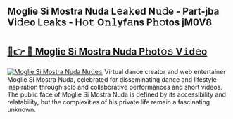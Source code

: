 ## Moglie Si Mostra Nuda L𝚎a𝚔ed N𝚞𝚍e - Part-jba Vi𝚍𝚎o L𝚎a𝚔s - H𝚘𝚝 O𝚗𝚕yf𝚊ns P𝚑𝚘tos jM0V8

# <h2><a href="http://kf5vco6.oniu.top/?m=Moglie+Si+Mostra+Nuda">🔗👉 🔴 Moglie Si Mostra Nuda P𝚑ot𝚘𝚜 V𝚒d𝚎o</a></h2>

[![Moglie Si Mostra Nuda Nu𝚍e𝚜](https://i.imgur.com/0qMVB7G.gif)](http://kf5vco6.oniu.top/?m=Moglie+Si+Mostra+Nuda)
Virtual dance creator and web entertainer Moglie Si Mostra Nuda, celebrated for disseminating dance and lifestyle inspiration through solo and collaborative performances and short videos. The public face of Moglie Si Mostra Nuda is defined by its accessibility and relatability, but the complexities of his private life remain a fascinating unknown.  
